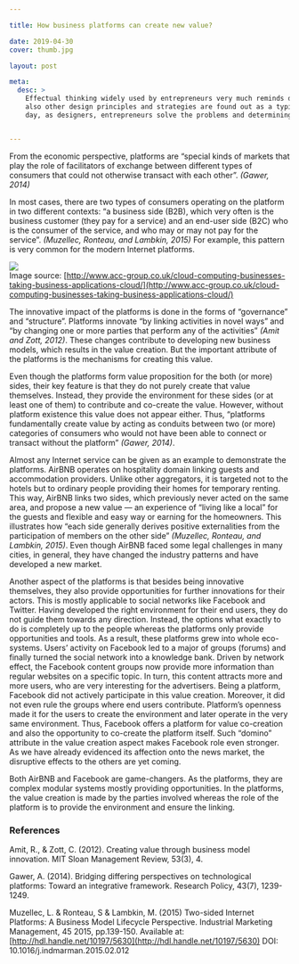 ```yaml
---

title: How business platforms can create new value?

date: 2019-04-30
cover: thumb.jpg

layout: post

meta:
  desc: >
    Effectual thinking widely used by entrepreneurs very much reminds design thinking concept. With a closer look,
    also other design principles and strategies are found out as a typical entrepreneurial behavior. By the end of the
    day, as designers, entrepreneurs solve the problems and determining the future.


---
```


From the economic perspective, platforms are “special kinds of markets that play the role of facilitators of exchange
between different types of consumers that could not otherwise transact with each other”. *(Gawer, 2014)*

In most cases, there are two types of consumers operating on the platform in two different contexts: “a business side
(B2B), which very often is the business customer (they pay for a service) and an end-user side (B2C) who is the consumer
of the service, and who may or may not pay for the service”. *(Muzellec, Ronteau, and Lambkin, 2015)* For example, this
pattern is very common for the modern Internet platforms.

<excerpt/>

<div class="small" markdown="1">

![](thumb.jpg)<br/>
Image source:
[http://www.acc-group.co.uk/cloud-computing-businesses-taking-business-applications-cloud/](http://www.acc-group.co.uk/cloud-computing-businesses-taking-business-applications-cloud/)

</div>

The innovative impact of the platforms is done in the forms of “governance” and “structure”. Platforms innovate “by
linking activities in novel ways” and “by changing one or more parties that perform any of the activities” *(Amit and
Zott, 2012)*. These changes contribute to developing new business models, which results in the value creation. But the
important attribute of the platforms is the mechanisms for creating this value.

Even though the platforms form value proposition for the both (or more) sides, their key feature is that they do not
purely create that value themselves. Instead, they provide the environment for these sides (or at least one of them) to
contribute and co-create the value. However, without platform existence this value does not appear either. Thus,
“platforms fundamentally create value by acting as conduits between two (or more) categories of consumers who would not
have been able to connect or transact without the platform” *(Gawer, 2014)*.

Almost any Internet service can be given as an example to demonstrate the platforms. AirBNB operates on hospitality
domain linking guests and accommodation providers. Unlike other aggregators, it is targeted not to the hotels but to
ordinary people providing their homes for temporary renting. This way, AirBNB links two sides, which previously never
acted on the same area, and propose a new value — an experience of “living like a local” for the guests and flexible and
easy way or earning for the homeowners. This illustrates how “each side generally derives positive externalities from
the participation of members on the other side” *(Muzellec, Ronteau, and Lambkin, 2015)*. Even though AirBNB faced some
legal challenges in many cities, in general, they have changed the industry patterns and have developed a new market.

Another aspect of the platforms is that besides being innovative themselves, they also provide opportunities for further
innovations for their actors. This is mostly applicable to social networks like Facebook and Twitter. Having developed
the right environment for their end users, they do not guide them towards any direction. Instead, the options what
exactly to do is completely up to the people whereas the platforms only provide opportunities and tools. As a result,
these platforms grew into whole eco-systems. Users’ activity on Facebook led to a major of groups (forums) and finally
turned the social network into a knowledge bank. Driven by network effect, the Facebook content groups now provide more
information than regular websites on a specific topic. In turn, this content attracts more and more users, who are very
interesting for the advertisers. Being a platform, Facebook did not actively participate in this value creation.
Moreover, it did not even rule the groups where end users contribute. Platform’s openness made it for the users to
create the environment and later operate in the very same environment. Thus, Facebook offers a platform for value
co-creation and also the opportunity to co-create the platform itself. Such “domino” attribute in the value creation
aspect makes Facebook role even stronger. As we have already evidenced its affection onto the news market, the
disruptive effects to the others are yet coming.

Both AirBNB and Facebook are game-changers. As the platforms, they are complex modular systems mostly providing
opportunities. In the platforms, the value creation is made by the parties involved whereas the role of the platform is
to provide the environment and ensure the linking. 

### References

Amit, R., & Zott, C. (2012). Creating value through business model innovation. MIT Sloan Management Review, 53(3), 4.

Gawer, A. (2014). Bridging differing perspectives on technological platforms: Toward an integrative framework. Research Policy, 43(7), 1239-1249.

Muzellec, L. & Ronteau, S & Lambkin, M. (2015) Two-sided Internet Platforms: A Business Model Lifecycle Perspective.
Industrial Marketing Management, 45 2015, pp.139-150. Available at: [http://hdl.handle.net/10197/5630](http://hdl.handle.net/10197/5630)
DOI: 10.1016/j.indmarman.2015.02.012

